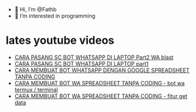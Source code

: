 - 👋 Hi, I’m @Fathb
- 👀 I’m interested in programming

# lates youtube videos
<!-- YOUTUBE:START -->
- [CARA PASANG SC BOT WHATSAPP DI LAPTOP Part2 WA blast](https://www.youtube.com/watch?v=fUcylxUJV6o)
- [CARA PASANG SC BOT WHATSAPP DI LAPTOP part1](https://www.youtube.com/watch?v=FY7eR8O3btk)
- [CARA MEMBUAT BOT WHATSAPP DENGAN GOOGLE SPREADSHEET TANPA CODING](https://www.youtube.com/watch?v=S48gNbMiCDQ)
- [CARA MEMBUAT BOT WA SPREADSHEET TANPA CODING - bot wa termux / terminal](https://www.youtube.com/watch?v=0oZv2HZJF58)
- [CARA MEMBUAT BOT WA SPREADSHEET TANPA CODING - fitur get data](https://www.youtube.com/watch?v=ML1gT4NlaGQ)
<!-- YOUTUBE:END -->

<!---
Fathb/Fathb is a ✨ special ✨ repository because its `README.md` (this file) appears on your GitHub profile.
You can click the Preview link to take a look at your changes.
--->
